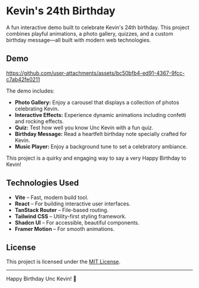 # Kevin's 24th Birthday

A fun interactive demo built to celebrate Kevin's 24th birthday. This project combines playful animations, a photo gallery, quizzes, and a custom birthday message—all built with modern web technologies.

## Demo

https://github.com/user-attachments/assets/bc50bfb4-ed91-4367-9fcc-c7ab42fe0211

The demo includes:

- **Photo Gallery:** Enjoy a carousel that displays a collection of photos celebrating Kevin.
- **Interactive Effects:** Experience dynamic animations including confetti and rocking effects.
- **Quiz:** Test how well you know Unc Kevin with a fun quiz.
- **Birthday Message:** Read a heartfelt birthday note specially crafted for Kevin.
- **Music Player:** Enjoy a background tune to set a celebratory ambiance.

This project is a quirky and engaging way to say a very Happy Birthday to Kevin!

## Technologies Used

- **Vite** – Fast, modern build tool.
- **React** – For building interactive user interfaces.
- **TanStack Router** – File-based routing.
- **Tailwind CSS** – Utility-first styling framework.
- **Shadcn UI** – For accessible, beautiful components.
- **Framer Motion** – For smooth animations.

## License

This project is licensed under the [MIT License](LICENSE).

---

Happy Birthday Unc Kevin! 🎉
